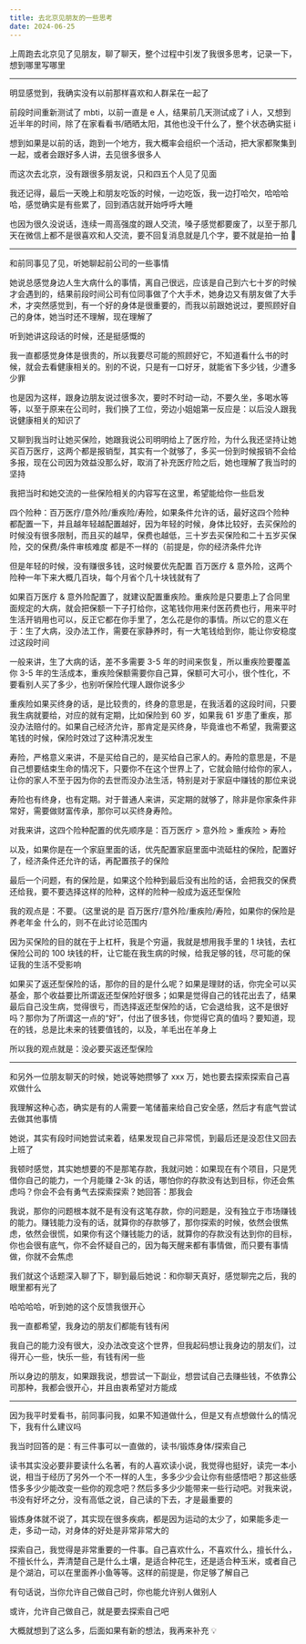```yaml
---
title: 去北京见朋友的一些思考
date: 2024-06-25
---
```


上周跑去北京见了见朋友，聊了聊天，整个过程中引发了我很多思考，记录一下，想到哪里写哪里

---

明显感觉到，我确实没有以前那样喜欢和人群呆在一起了

前段时间重新测试了 mbti，以前一直是 e 人，结果前几天测试成了 i 人，又想到近半年的时间，除了在家看看书/晒晒太阳，其他也没干什么了，整个状态确实挺 i

想到如果是以前的话，跑到一个地方，我大概率会组织一个活动，把大家都聚集到一起，或者会跟好多人讲，去见很多很多人

而这次去北京，没有跟很多朋友说，只和四五个人见了见面

我还记得，最后一天晚上和朋友吃饭的时候，一边吃饭，我一边打哈欠，哈哈哈哈，感觉确实是有些累了，回到酒店就开始呼呼大睡

也因为很久没说话，连续一周高强度的跟人交流，嗓子感觉都要废了，以至于那几天在微信上都不是很喜欢和人交流，要不回复消息就是几个字，要不就是拍一拍 🤣

---

和前同事见了见，听她聊起前公司的一些事情

她说总感觉身边人生大病什么的事情，离自己很远，应该是自己到六七十岁的时候才会遇到的，结果前段时间公司有位同事做了个大手术，她身边又有朋友做了大手术，才突然感觉到，有一个好的身体是很重要的，而我以前跟她说过，要照顾好自己的身体，她当时还不理解，现在理解了

听到她讲这段话的时候，还是挺感慨的

我一直都感觉身体是很贵的，所以我要尽可能的照顾好它，不知道看什么书的时候，就会去看健康相关的。别的不说，只是有一口好牙，就能省下多少钱，少遭多少罪

也是因为这样，跟身边朋友说过很多次，要时不时动一动，不要久坐，多喝水等等，以至于原来在公司时，我们换了工位，旁边小姐姐第一反应是：以后没人跟我说健康相关的知识了

又聊到我当时让她买保险，她跟我说公司明明给上了医疗险，为什么我还坚持让她买百万医疗，这两个都是报销型，其实有一个就够了，多买一份到时候报销不会给多报，现在公司因为效益没那么好，取消了补充医疗险之后，她也理解了我当时的坚持

我把当时和她交流的一些保险相关的内容写在这里，希望能给你一些启发

四个险种：百万医疗/意外险/重疾险/寿险，如果条件允许的话，最好这四个险种都配置一下，并且越年轻越配置越好，因为年轻的时候，身体比较好，去买保险的时候没有很多限制，而且买的越早，保费也越低，三十岁去买保险和二十五岁买保险，交的保费/条件审核难度 都是不一样的（前提是，你的经济条件允许

但是年轻的时候，没有赚很多钱，这时候要优先配置 百万医疗 & 意外险，这两个险种一年下来大概几百块，每个月省个几十块钱就有了

如果百万医疗 & 意外险配置了，就建议配置重疾险。重疾险是只要患上了合同里面规定的大病，就会把保额一下子打给你，这笔钱你用来付医药费也行，用来平时生活开销用也可以，反正它都在你手里了，怎么花是你的事情。所以它的意义在于：生了大病，没办法工作，需要在家静养时，有一大笔钱给到你，能让你安稳度过这段时间

一般来讲，生了大病的话，差不多需要 3-5 年的时间来恢复，所以重疾险要覆盖你 3-5 年的生活成本，重疾险保额需要你自己算，保额可大可小，很个性化，不要看别人买了多少，也别听保险代理人跟你说多少

重疾险如果买终身的话，是比较贵的，终身的意思是，在我活着的这段时间，只要我生病就要给，对应的就有定期，比如保险到 60 岁，如果我 61 岁患了重疾，那没办法赔付的。如果自己经济允许，那肯定是买终身，毕竟谁也不希望，我需要这笔钱的时候，保险时效过了这种清况发生

寿险，严格意义来讲，不是买给自己的，是买给自己家人的。寿险的意思是，不是自己想要结束生命的情况下，只要你不在这个世界上了，它就会赔付给你的家人，让你的家人不至于因为你的去世而没办法生活，特别是对于家庭中赚钱的那位来说

寿险也有终身，也有定期。对于普通人来讲，买定期的就够了，除非是你家条件非常好，需要做财富传承，那你可以买终身寿险。

对我来讲，这四个险种配置的优先顺序是：百万医疗 > 意外险 > 重疾险 > 寿险

以及，如果你是在一个家庭里面的话，优先配置家庭里面中流砥柱的保险，配置好了，经济条件还允许的话，再配置孩子的保险

最后一个问题，有的保险是，如果这个险种到最后没有出险的话，会把我交的保费还给我，要不要选择这样的险种，这样的险种一般成为返还型保险

我的观点是：不要。（这里说的是 百万医疗/意外险/重疾险/寿险，如果你的保险是 养老年金 什么的，则不在此讨论范围内

因为买保险的目的就在于上杠杆，我是个穷逼，我就是想用我手里的 1 块钱，去杠保险公司的 100 块钱的杆，让它能在我生病的时候，给我足够的钱，尽可能的保证我的生活不受影响

如果买了返还型保险的话，那你的目的是什么呢？如果是理财的话，你完全可以买基金，那个收益要比所谓返还型保险好很多；如果是觉得自己的钱花出去了，结果最后自己没生病，觉得很亏，而选择返还型保险的话，它会退给我，这不是很好吗？那你为了所谓这一点的“好”，付出了很多钱，你觉得它真的值吗？要知道，现在的钱，总是比未来的钱要值钱的，以及，羊毛出在羊身上

所以我的观点就是：没必要买返还型保险

---

和另外一位朋友聊天的时候，她说等她攒够了 xxx 万，她也要去探索探索自己喜欢做什么

我理解这种心态，确实是有的人需要一笔储蓄来给自己安全感，然后才有底气尝试去做其他事情

她说，其实有段时间她尝试来着，结果发现自己非常慌，到最后还是没忍住又回去上班了

我顿时感觉，其实她想要的不是那笔存款，我就问她：如果现在有个项目，只是凭借你自己的能力，一个月能赚 2-3k 的话，哪怕你的存款没有达到目标，你还会焦虑吗？你会不会有勇气去探索探索？她回答：那我会

我说，那你的问题根本就不是有没有这笔存款，你的问题是，没有独立于市场赚钱的能力。赚钱能力没有的话，就算你的存款够了，那你探索的时候，依然会很焦虑，依然会很慌，如果你有这个赚钱能力的话，就算你的存款没有达到你的目标，你也会很有底气，你不会怀疑自己的，因为每天醒来都有事情做，而只要有事情做，你就不会焦虑

我们就这个话题深入聊了下，聊到最后她说：和你聊天真好，感觉聊完之后，我的眼里都有光了

哈哈哈哈，听到她的这个反馈我很开心

我一直都希望，我身边的朋友们都能有钱有闲

我自己的能力没有很大，没办法改变这个世界，但我起码想让我身边的朋友们，过得开心一些，快乐一些，有钱有闲一些

所以身边的朋友，如果跟我说，想尝试一下副业，想尝试自己去赚些钱，不依靠公司那种，我都会很开心，并且由衷希望对方能成

---

因为我平时爱看书，前同事问我，如果不知道做什么，但是又有点想做什么的情况下，我有什么建议吗

我当时回答的是：有三件事可以一直做的，读书/锻炼身体/探索自己

读书其实没必要非要读什么名著，有的人喜欢读小说，我觉得也挺好，读完一本小说，相当于经历了另外一个不一样的人生，多多少少会让你有些感悟吧？那这些感悟多多少少能改变一些你的观念吧？然后多多少少能带来一些行动吧。对我来说，书没有好坏之分，没有高低之说，自己读的下去，才是最重要的

锻炼身体就不说了，其实现在很多疾病，都是因为运动的太少了，如果能多走一走，多动一动，对身体的好处是非常非常大的

探索自己，我觉得是非常重要的一件事。自己喜欢什么，不喜欢什么，擅长什么，不擅长什么，弄清楚自己是什么土壤，是适合种花生，还是适合种玉米，或者自己是个湖泊，可以在里面养小鱼等等。这样的前提是，你足够了解自己

有句话说，当你允许自己做自己时，你也能允许别人做别人

或许，允许自己做自己，就是要去探索自己吧

大概就想到了这么多，后面如果有新的想法，我再来补充 💡